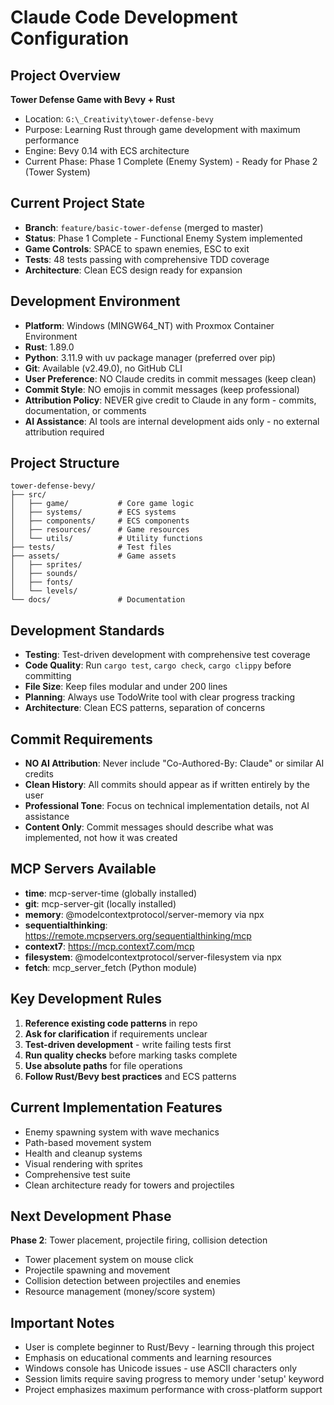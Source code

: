 # Claude Code Development Configuration

## Project Overview
**Tower Defense Game with Bevy + Rust**
- Location: `G:\_Creativity\tower-defense-bevy`
- Purpose: Learning Rust through game development with maximum performance
- Engine: Bevy 0.14 with ECS architecture
- Current Phase: Phase 1 Complete (Enemy System) - Ready for Phase 2 (Tower System)

## Current Project State
- **Branch**: `feature/basic-tower-defense` (merged to master)
- **Status**: Phase 1 Complete - Functional Enemy System implemented
- **Game Controls**: SPACE to spawn enemies, ESC to exit
- **Tests**: 48 tests passing with comprehensive TDD coverage
- **Architecture**: Clean ECS design ready for expansion

## Development Environment
- **Platform**: Windows (MINGW64_NT) with Proxmox Container Environment
- **Rust**: 1.89.0
- **Python**: 3.11.9 with uv package manager (preferred over pip)
- **Git**: Available (v2.49.0), no GitHub CLI
- **User Preference**: NO Claude credits in commit messages (keep clean)
- **Commit Style**: NO emojis in commit messages (keep professional)
- **Attribution Policy**: NEVER give credit to Claude in any form - commits, documentation, or comments
- **AI Assistance**: AI tools are internal development aids only - no external attribution required

## Project Structure
```
tower-defense-bevy/
├── src/
│   ├── game/           # Core game logic
│   ├── systems/        # ECS systems
│   ├── components/     # ECS components  
│   ├── resources/      # Game resources
│   └── utils/          # Utility functions
├── tests/              # Test files
├── assets/             # Game assets
│   ├── sprites/
│   ├── sounds/
│   ├── fonts/
│   └── levels/
└── docs/               # Documentation
```

## Development Standards
- **Testing**: Test-driven development with comprehensive test coverage
- **Code Quality**: Run `cargo test`, `cargo check`, `cargo clippy` before committing
- **File Size**: Keep files modular and under 200 lines
- **Planning**: Always use TodoWrite tool with clear progress tracking
- **Architecture**: Clean ECS patterns, separation of concerns

## Commit Requirements
- **NO AI Attribution**: Never include "Co-Authored-By: Claude" or similar AI credits
- **Clean History**: All commits should appear as if written entirely by the user
- **Professional Tone**: Focus on technical implementation details, not AI assistance
- **Content Only**: Commit messages should describe what was implemented, not how it was created

## MCP Servers Available
- **time**: mcp-server-time (globally installed)
- **git**: mcp-server-git (locally installed) 
- **memory**: @modelcontextprotocol/server-memory via npx
- **sequentialthinking**: https://remote.mcpservers.org/sequentialthinking/mcp
- **context7**: https://mcp.context7.com/mcp
- **filesystem**: @modelcontextprotocol/server-filesystem via npx
- **fetch**: mcp_server_fetch (Python module)

## Key Development Rules
1. **Reference existing code patterns** in repo
2. **Ask for clarification** if requirements unclear
3. **Test-driven development** - write failing tests first
4. **Run quality checks** before marking tasks complete
5. **Use absolute paths** for file operations
6. **Follow Rust/Bevy best practices** and ECS patterns

## Current Implementation Features
- Enemy spawning system with wave mechanics
- Path-based movement system
- Health and cleanup systems
- Visual rendering with sprites
- Comprehensive test suite
- Clean architecture ready for towers and projectiles

## Next Development Phase
**Phase 2**: Tower placement, projectile firing, collision detection
- Tower placement system on mouse click
- Projectile spawning and movement
- Collision detection between projectiles and enemies
- Resource management (money/score system)

## Important Notes
- User is complete beginner to Rust/Bevy - learning through this project
- Emphasis on educational comments and learning resources
- Windows console has Unicode issues - use ASCII characters only
- Session limits require saving progress to memory under 'setup' keyword
- Project emphasizes maximum performance with cross-platform support